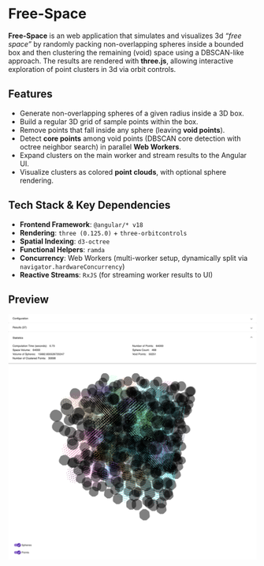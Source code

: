 # Free-Space

**Free-Space** is an web application that simulates and visualizes 3d *“free space”* by randomly packing non-overlapping spheres inside a bounded box and then clustering the remaining (void) space using a DBSCAN-like approach. The results are rendered with **three.js**, allowing interactive exploration of point clusters in 3d via orbit controls.

##  Features

- Generate non-overlapping spheres of a given radius inside a 3D box.  
- Build a regular 3D grid of sample points within the box.  
- Remove points that fall inside any sphere (leaving **void points**).  
- Detect **core points** among void points (DBSCAN core detection with octree neighbor search) in parallel **Web Workers**.  
- Expand clusters on the main worker and stream results to the Angular UI.  
- Visualize clusters as colored **point clouds**, with optional sphere rendering.  

##  Tech Stack & Key Dependencies

- **Frontend Framework**: `@angular/* v18`  
- **Rendering**: `three (0.125.0)` + `three-orbitcontrols`  
- **Spatial Indexing**: `d3-octree`  
- **Functional Helpers**: `ramda`  
- **Concurrency**: Web Workers (multi-worker setup, dynamically split via `navigator.hardwareConcurrency`)  
- **Reactive Streams**: `RxJS` (for streaming worker results to UI)

##  Preview

![img.png](img.png)
